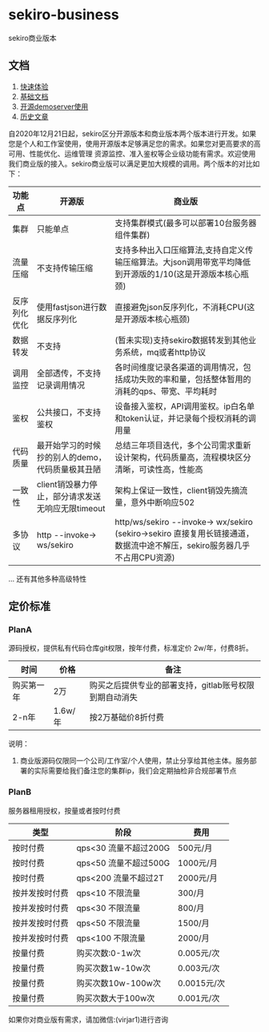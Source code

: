 # sekiro-business

sekiro商业版本

## 文档
1. [快速体验](1.quick_start.md)
2. [基础文档](2.basic.md)
3. [开源demoserver使用](3.demo_server.md)
4. [历史文章](4.article.md)

自2020年12月21日起，sekiro区分开源版本和商业版本两个版本进行开发。如果您是个人和工作室使用，使用开源版本足够满足您的需求。如果您对更高要求的高可用、性能优化、运维管理
资源监控、准入鉴权等企业级功能有需求。欢迎使用我们商业版的接入。sekiro商业版可以满足更加大规模的调用。两个版本的对比如下：

|功能点|开源版|商业版|
|----|----|----|
|集群|只能单点|支持集群模式(最多可以部署10台服务器组件集群)|
|流量压缩|不支持传输压缩|支持多种出入口压缩算法,支持自定义传输压缩算法。大json调用带宽平均降低到开源版的1/10(这是开源版本核心瓶颈)|
|反序列化优化|使用fastjson进行数据反序列化|直接避免json反序列化，不消耗CPU(这是开源版本核心瓶颈)|
|数据转发|不支持|(暂未实现)支持sekiro数据转发到其他业务系统，mq或者http协议|
|调用监控|全部透传，不支持记录调用情况|各时间维度记录各渠道的调用情况，包括成功失败的率和量，包括整体暂用的消耗的qps、带宽、平均耗时|
|鉴权|公共接口，不支持鉴权|设备接入鉴权，API调用鉴权。ip白名单和token认证，并记录每个授权消耗的调用量|
|代码质量|最开始学习的时候抄的别人的demo，代码质量极其丑陋|总结三年项目迭代，多个公司需求重新设计架构，代码质量高，流程模块区分清晰，可读性高，性能高|
|一致性|client销毁暴力停止，部分请求发送无响应无限timeout| 架构上保证一致性，client销毁先摘流量，意外中断响应502|
|多协议|http --invoke-> ws/sekiro| http/ws/sekiro --invoke-> wx/sekiro (sekiro->sekiro 直接复用长链接通道，数据流中途不解压，sekiro服务器几乎不占用CPU资源)|

... 还有其他多种高级特性


## 定价标准

### PlanA
源码授权，提供私有代码仓库git权限，按年付费，标准定价 2w/年，付费8折。

|时间|价格|备注|
|----|----|----|
|购买第一年|2万|购买之后提供专业的部署支持，gitlab账号权限到期自动消失|
|2-n年|1.6w/年|按2万基础价8折付费|

说明：
1. 商业版源码仅限同一个公司/工作室/个人使用，禁止分享给其他主体。服务部署的实际需要给我们备注您的集群ip，我们会定期抽检非合规部署节点

### PlanB
服务器租用授权，按量或者按时付费

|类型|阶段|费用|
|----|----|----|
|按时付费|qps<30 流量不超过200G |500元/月|
|按时付费|qps<50 流量不超过500G|1000元/月|
|按时付费|qps<200 流量不超过2T|2000元/月|
|按并发按时付费|qps<10 不限流量|300/月|
|按并发按时付费|qps<30 不限流量|800/月|
|按并发按时付费|qps<50 不限流量|1500/月|
|按并发按时付费|qps<100 不限流量|2000/月|
|按量付费|购买次数:0-1w次 |0.005元/次|
|按量付费|购买次数1w-10w次|0.003元/次|
|按量付费|购买次数10w-100w次|0.0015元/次|
|按量付费|购买次数大于100w次|0.001元/次|


如果你对商业版有需求，请加微信:(virjar1)进行咨询